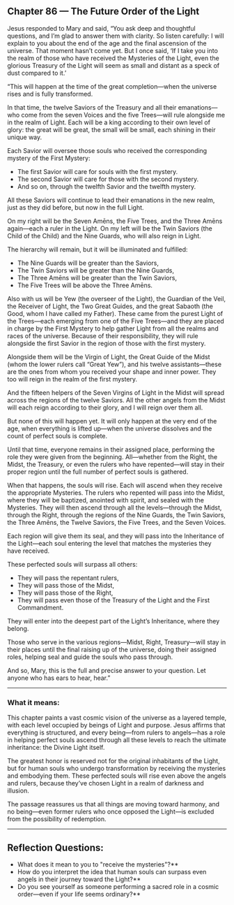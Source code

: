 ## Chapter 86 — The Future Order of the Light

Jesus responded to Mary and said, “You ask deep and thoughtful questions, and I’m glad to answer them with clarity. So listen carefully: I will explain to you about the end of the age and the final ascension of the universe. That moment hasn’t come yet. But I once said, ‘If I take you into the realm of those who have received the Mysteries of the Light, even the glorious Treasury of the Light will seem as small and distant as a speck of dust compared to it.’

“This will happen at the time of the great completion—when the universe rises and is fully transformed.

In that time, the twelve Saviors of the Treasury and all their emanations—who come from the seven Voices and the five Trees—will rule alongside me in the realm of Light. Each will be a king according to their own level of glory: the great will be great, the small will be small, each shining in their unique way.

Each Savior will oversee those souls who received the corresponding mystery of the First Mystery:

* The first Savior will care for souls with the first mystery.
* The second Savior will care for those with the second mystery.
* And so on, through the twelfth Savior and the twelfth mystery.

All these Saviors will continue to lead their emanations in the new realm, just as they did before, but now in the full Light.

On my right will be the Seven Amēns, the Five Trees, and the Three Amēns again—each a ruler in the Light. On my left will be the Twin Saviors (the Child of the Child) and the Nine Guards, who will also reign in Light.

The hierarchy will remain, but it will be illuminated and fulfilled:

* The Nine Guards will be greater than the Saviors,
* The Twin Saviors will be greater than the Nine Guards,
* The Three Amēns will be greater than the Twin Saviors,
* The Five Trees will be above the Three Amēns.

Also with us will be Yew (the overseer of the Light), the Guardian of the Veil, the Receiver of Light, the Two Great Guides, and the great Sabaoth (the Good, whom I have called my Father). These came from the purest Light of the Trees—each emerging from one of the Five Trees—and they are placed in charge by the First Mystery to help gather Light from all the realms and races of the universe. Because of their responsibility, they will rule alongside the first Savior in the region of those with the first mystery.

Alongside them will be the Virgin of Light, the Great Guide of the Midst (whom the lower rulers call “Great Yew”), and his twelve assistants—these are the ones from whom you received your shape and inner power. They too will reign in the realm of the first mystery.

And the fifteen helpers of the Seven Virgins of Light in the Midst will spread across the regions of the twelve Saviors. All the other angels from the Midst will each reign according to their glory, and I will reign over them all.

But none of this will happen yet. It will only happen at the very end of the age, when everything is lifted up—when the universe dissolves and the count of perfect souls is complete.

Until that time, everyone remains in their assigned place, performing the role they were given from the beginning. All—whether from the Right, the Midst, the Treasury, or even the rulers who have repented—will stay in their proper region until the full number of perfect souls is gathered.

When that happens, the souls will rise. Each will ascend when they receive the appropriate Mysteries. The rulers who repented will pass into the Midst, where they will be baptized, anointed with spirit, and sealed with the Mysteries. They will then ascend through all the levels—through the Midst, through the Right, through the regions of the Nine Guards, the Twin Saviors, the Three Amēns, the Twelve Saviors, the Five Trees, and the Seven Voices.

Each region will give them its seal, and they will pass into the Inheritance of the Light—each soul entering the level that matches the mysteries they have received.

These perfected souls will surpass all others:

* They will pass the repentant rulers,
* They will pass those of the Midst,
* They will pass those of the Right,
* They will pass even those of the Treasury of the Light and the First Commandment.

They will enter into the deepest part of the Light’s Inheritance, where they belong.

Those who serve in the various regions—Midst, Right, Treasury—will stay in their places until the final raising up of the universe, doing their assigned roles, helping seal and guide the souls who pass through.

And so, Mary, this is the full and precise answer to your question. Let anyone who has ears to hear, hear.”

---

### What it means:

This chapter paints a vast cosmic vision of the universe as a layered temple, with each level occupied by beings of Light and purpose. Jesus affirms that everything is structured, and every being—from rulers to angels—has a role in helping perfect souls ascend through all these levels to reach the ultimate inheritance: the Divine Light itself.

The greatest honor is reserved not for the original inhabitants of the Light, but for human souls who undergo transformation by receiving the mysteries and embodying them. These perfected souls will rise even above the angels and rulers, because they’ve chosen Light in a realm of darkness and illusion.

The passage reassures us that all things are moving toward harmony, and no being—even former rulers who once opposed the Light—is excluded from the possibility of redemption.

---

## Reflection Questions:

* What does it mean to you to "receive the mysteries"?**
* How do you interpret the idea that human souls can surpass even angels in their journey toward the Light?**
* Do you see yourself as someone performing a sacred role in a cosmic order—even if your life seems ordinary?**
